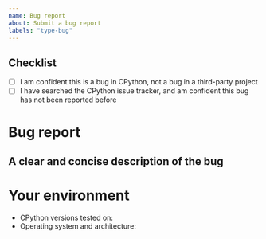```yaml
---
name: Bug report
about: Submit a bug report
labels: "type-bug"
---
```


<!--
  New to Python? The issue tracker isn't the right place to get help.
  Consider instead:

  - reading the Python tutorial: https://docs.python.org/3/tutorial/
  - posting at https://discuss.python.org/c/users/7
  - emailing https://mail.python.org/mailman/listinfo/python-list
-->

## Checklist

<!-- Bugs in third-party projects (e.g. `requests`) do not belong in the CPython issue tracker -->

- [ ] I am confident this is a bug in CPython,
      not a bug in a third-party project
- [ ] I have searched the CPython issue tracker,
      and am confident this bug has not been reported before

# Bug report

## A clear and concise description of the bug

<!--
  Include a minimal, reproducible example if possible.
  (https://stackoverflow.com/help/minimal-reproducible-example)

  Put any code blocks inside triple backticks:

  ```py
  your code here
  ```

-->



# Your environment

<!-- Include all relevant details about the environment you experienced the bug in -->

- CPython versions tested on:
- Operating system and architecture:

<!--
You can freely edit this form. Remove any lines you believe are unnecessary.
-->
